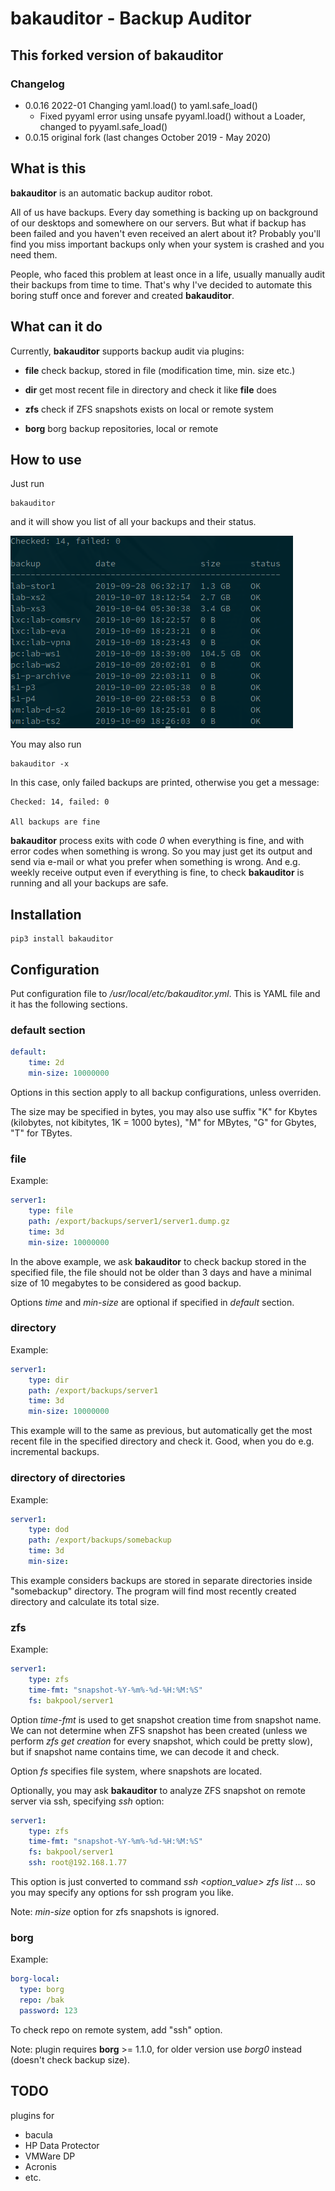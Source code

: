 # bakauditor - Backup Auditor

## This forked version of bakauditor

### Changelog
- 0.0.16 2022-01 Changing yaml.load() to yaml.safe_load()
  - Fixed pyyaml error using unsafe pyyaml.load() without a Loader, changed to pyyaml.safe_load()
- 0.0.15 original fork (last changes October 2019 - May 2020)

## What is this

**bakauditor** is an automatic backup auditor robot.

All of us have backups. Every day something is backing up on background of our
desktops and somewhere on our servers. But what if backup has been failed and
you haven't even received an alert about it? Probably you'll find you miss
important backups only when your system is crashed and you need them.

People, who faced this problem at least once in a life, usually manually audit
their backups from time to time. That's why I've decided to automate this
boring stuff once and forever and created **bakauditor**.

## What can it do

Currently, **bakauditor** supports backup audit via plugins:

* **file** check backup, stored in file (modification time, min. size etc.)

* **dir** get most recent file in directory and check it like **file** does

* **zfs** check if ZFS snapshots exists on local or remote system

* **borg** borg backup repositories, local or remote

## How to use

Just run

```shell
bakauditor
```

and it will show you list of all your backups and their status.

![colorized cols](https://github.com/divi255/bakauditor/blob/master/out.png?raw=true)

You may also run

```shell
bakauditor -x
```

In this case, only failed backups are printed, otherwise you get a message:

```
Checked: 14, failed: 0

All backups are fine
```

**bakauditor** process exits with code *0* when everything is fine, and with
error codes when something is wrong. So you may just get its output and send
via e-mail or what you prefer when something is wrong. And e.g. weekly receive
output even if everything is fine, to check **bakauditor** is running and all
your backups are safe.

## Installation

```shell
pip3 install bakauditor
```

## Configuration

Put configuration file to */usr/local/etc/bakauditor.yml*. This is YAML file
and it has the following sections.

### default section

```yaml
default:
    time: 2d
    min-size: 10000000
```

Options in this section apply to all backup configurations, unless overriden.

The size may be specified in bytes, you may also use suffix "K" for Kbytes
(kilobytes, not kibitytes, 1K = 1000 bytes), "M" for MBytes, "G" for Gbytes,
"T" for TBytes.

### file

Example:

```yaml
server1:
    type: file
    path: /export/backups/server1/server1.dump.gz
    time: 3d
    min-size: 10000000
```

In the above example, we ask **bakauditor** to check backup stored in the
specified file, the file should not be older than 3 days and have a minimal
size of 10 megabytes to be considered as good backup.

Options *time* and *min-size* are optional if specified in *default* section.

### directory

Example:

```yaml
server1:
    type: dir
    path: /export/backups/server1
    time: 3d
    min-size: 10000000
```

This example will to the same as previous, but automatically get the most
recent file in the specified directory and check it. Good, when you do e.g.
incremental backups.

### directory of directories

Example:
```yaml
server1:
    type: dod
    path: /export/backups/somebackup
    time: 3d
    min-size:
```

This example considers backups are stored in separate directories inside
"somebackup" directory. The program will find most recently created directory
and calculate its total size.

### zfs

Example:

```yaml
server1:
    type: zfs
    time-fmt: "snapshot-%Y-%m%-%d-%H:%M:%S"
    fs: bakpool/server1
```

Option *time-fmt* is used to get snapshot creation time from snapshot name.  We
can not determine when ZFS snapshot has been created (unless we perform *zfs
get creation* for every snapshot, which could be pretty slow), but if snapshot
name contains time, we can decode it and check.

Option *fs* specifies file system, where snapshots are located.

Optionally, you may ask **bakauditor** to analyze ZFS snapshot on remote server
via ssh, specifying *ssh* option:

```yaml
server1:
    type: zfs
    time-fmt: "snapshot-%Y-%m%-%d-%H:%M:%S"
    fs: bakpool/server1
    ssh: root@192.168.1.77
```

This option is just converted to command *ssh <option_value> zfs list ...* so
you may specify any options for ssh program you like.

Note: *min-size* option for zfs snapshots is ignored.

### borg

Example:

```yaml
borg-local:
  type: borg
  repo: /bak
  password: 123
```

To check repo on remote system, add "ssh" option.

Note: plugin requires **borg** >= 1.1.0, for older version use *borg0* instead
(doesn't check backup size).

## TODO

plugins for

* bacula
* HP Data Protector
* VMWare DP
* Acronis
* etc.
